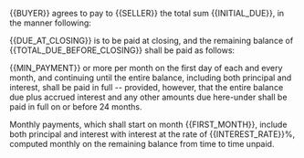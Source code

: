 {{BUYER}} agrees to pay to {{SELLER}} the total sum {{INITIAL_DUE}}, in the manner following:

{{DUE_AT_CLOSING}} is to be paid at closing, and the remaining balance of {{TOTAL_DUE_BEFORE_CLOSING}} shall be paid as follows:

{{MIN_PAYMENT}} or more per month on the first day of each and every month, and continuing until the entire balance, including both principal and interest, shall be paid in full -- provided, however, that the entire balance due plus accrued interest and any other amounts due here-under shall be paid in full on or before 24 months.

Monthly payments, which shall start on month {{FIRST_MONTH}}, include both principal and interest with interest at the rate of {{INTEREST_RATE}}%, computed monthly on the remaining balance from time to time unpaid.